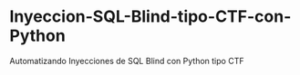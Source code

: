 # Inyeccion-SQL-Blind-tipo-CTF-con-Python
Automatizando Inyecciones de SQL Blind con Python tipo CTF
